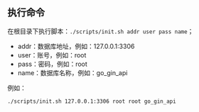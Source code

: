 ## 执行命令
在根目录下执行脚本：`./scripts/init.sh addr user pass name`；
- addr：数据库地址，例如：127.0.0.1:3306
- user：账号，例如：root
- pass：密码，例如：root
- name：数据库名称，例如：go_gin_api

例如：
```
./scripts/init.sh 127.0.0.1:3306 root root go_gin_api
```